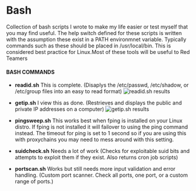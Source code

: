 # Bash
Collection of bash scripts I wrote to make my life easier or test myself that you may find useful. The help switch defined for these scripts is written with the assumption these exist in a PATH environmnet variable. Typically commands such as these should be placed in /usr/local/bin. This is considered best practice for Linux.Most of these tools will be useful to Red Teamers

#### BASH COMMANDS
- __readid.sh__ This is complete. (Disaplys the /etc/passwd, /etc/shadow, or /etc/group files into an easy to read format)
![readid.sh results](https://raw.githubusercontent.com/tobor88/Bash/master/readid_img.png)

- __getip.sh__ I view this as done. (Restrieves and displays the public and private IP addresses on a computer)
![getip.sh results](https://raw.githubusercontent.com/tobor88/Bash/master/getip_img.png)

- __pingsweep.sh__ This works best when fping is installed on your Linux distro. If fping is not installed it will failover to using the ping command instead. The timeout for ping is set to 1 second so if you are using this with proxychains you may need to mess around with this setting.
- __suidcheck.sh__ Needs a lot of work (Checks for exploitable suid bits and attempts to exploit them if they exist. Also returns cron job scripts)
- __portscan.sh__ Works but still needs more input validation and error handling. (Custom port scanner. Check all ports, one port, or a custom range of ports.)
